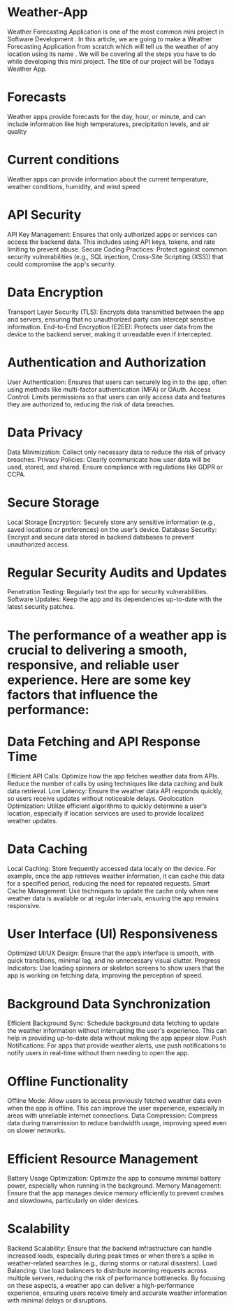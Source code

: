 # Weather-App
Weather Forecasting Application is one of the most common mini project in Software Development . In this article, we are going to make a Weather Forecasting Application from scratch which will tell us the weather of any location using its name . We will be covering all the steps you have to do while developing this mini project. The title of our project will be Todays Weather App.
# Forecasts
Weather apps provide forecasts for the day, hour, or minute, and can include information like high temperatures, precipitation levels, and air quality
# Current conditions
Weather apps can provide information about the current temperature, weather conditions, humidity, and wind speed
# API Security
API Key Management: Ensures that only authorized apps or services can access the backend data. This includes using API keys, tokens, and rate limiting to prevent abuse.
Secure Coding Practices: Protect against common security vulnerabilities (e.g., SQL injection, Cross-Site Scripting (XSS)) that could compromise the app's security.
# Data Encryption
Transport Layer Security (TLS): Encrypts data transmitted between the app and servers, ensuring that no unauthorized party can intercept sensitive information.
End-to-End Encryption (E2EE): Protects user data from the device to the backend server, making it unreadable even if intercepted.
# Authentication and Authorization
User Authentication: Ensures that users can securely log in to the app, often using methods like multi-factor authentication (MFA) or OAuth.
Access Control: Limits permissions so that users can only access data and features they are authorized to, reducing the risk of data breaches.
# Data Privacy
Data Minimization: Collect only necessary data to reduce the risk of privacy breaches.
Privacy Policies: Clearly communicate how user data will be used, stored, and shared. Ensure compliance with regulations like GDPR or CCPA.
# Secure Storage
Local Storage Encryption: Securely store any sensitive information (e.g., saved locations or preferences) on the user’s device.
Database Security: Encrypt and secure data stored in backend databases to prevent unauthorized access.
# Regular Security Audits and Updates
Penetration Testing: Regularly test the app for security vulnerabilities.
Software Updates: Keep the app and its dependencies up-to-date with the latest security patches.

# The performance of a weather app is crucial to delivering a smooth, responsive, and reliable user experience. Here are some key factors that influence the performance:
# Data Fetching and API Response Time
Efficient API Calls: Optimize how the app fetches weather data from APIs. Reduce the number of calls by using techniques like data caching and bulk data retrieval.
Low Latency: Ensure the weather data API responds quickly, so users receive updates without noticeable delays.
Geolocation Optimization: Utilize efficient algorithms to quickly determine a user’s location, especially if location services are used to provide localized weather updates.
# Data Caching
Local Caching: Store frequently accessed data locally on the device. For example, once the app retrieves weather information, it can cache this data for a specified period, reducing the need for repeated requests.
Smart Cache Management: Use techniques to update the cache only when new weather data is available or at regular intervals, ensuring the app remains responsive.
# User Interface (UI) Responsiveness
Optimized UI/UX Design: Ensure that the app’s interface is smooth, with quick transitions, minimal lag, and no unnecessary visual clutter.
Progress Indicators: Use loading spinners or skeleton screens to show users that the app is working on fetching data, improving the perception of speed.
# Background Data Synchronization
Efficient Background Sync: Schedule background data fetching to update the weather information without interrupting the user's experience. This can help in providing up-to-date data without making the app appear slow.
Push Notifications: For apps that provide weather alerts, use push notifications to notify users in real-time without them needing to open the app.
# Offline Functionality
Offline Mode: Allow users to access previously fetched weather data even when the app is offline. This can improve the user experience, especially in areas with unreliable internet connections.
Data Compression: Compress data during transmission to reduce bandwidth usage, improving speed even on slower networks.
# Efficient Resource Management
Battery Usage Optimization: Optimize the app to consume minimal battery power, especially when running in the background.
Memory Management: Ensure that the app manages device memory efficiently to prevent crashes and slowdowns, particularly on older devices.
# Scalability
Backend Scalability: Ensure that the backend infrastructure can handle increased loads, especially during peak times or when there’s a spike in weather-related searches (e.g., during storms or natural disasters).
Load Balancing: Use load balancers to distribute incoming requests across multiple servers, reducing the risk of performance bottlenecks.
By focusing on these aspects, a weather app can deliver a high-performance experience, ensuring users receive timely and accurate weather information with minimal delays or disruptions.
